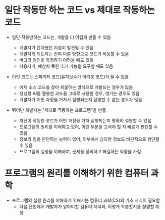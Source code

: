 # 일단 작동만 하는 코드 vs 제대로 작동하는 코드

- 일단 작동만하는 코드는, 개발을 더 어렵게 만들 수 있음
  - 개발자가 간과했던 지점이 발견될 수 있음
  - 개발자의 의도와는 전혀 다른 방향으로 코드가 작동할 수 있음
  - 버그의 원인을 특정하기 어려울 때도 있음
  - 사용자가, 예상치 못한 추가 기능을 요구할 때도 있음
  
- 이런 코드는 스파게티 코드(유지보수가 어려운 코드)가 될 수 있음
  - 예제 소스 코드를 찾아 복붙하는 방식으로 개발되는 경우가 많음
  - 생성형 AI를 활용한 코드를 그대로 사용할 경우, 생기는 경우도 있음
  - 개발자가 어떤 과정을 거쳐서 실행되는지 설명할 수 없는 경우가 많음

- 뛰어난 개발자는 "제대로 작동하는 프로그램"을 만듦
  - 자신이 작동한 코드가 어떤 과정을 거쳐 실행되는지 명확히 설명할 수 있음
  - 프로그램의 원리를 이해하고 있어, 어떤 부분을 고쳐야 할 지 빠르게 판단할 수 있음
  - 정보의 질을 판단하는 능력이 있어, 외부에서 습득한 정보도 비판적으로 판단할 수 있음
  - 프로그램의 실행을 이해하여, 문제를 정의하고 해결하는 역량을 가짐

# 프로그램의 원리를 이해하기 위한 컴퓨터 과학

- 프로그램의 실행 원리를 이해하기 위해서는 컴퓨터 과학(CS)의 기초 지식이 필요함
    - 다음 단원에서 개발자가 알아야할 컴퓨터 지식과, 어떻게 학습할지를 설명할 예정
